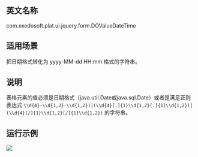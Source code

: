 ## 英文名称 ##

com.exedosoft.plat.ui.jquery.form.DOValueDateTime

## 适用场景 ##

把日期格式转化为 yyyy-MM-dd HH:mm  格式的字符串。

## 说明 ##

表格元素的值必须是日期格式（java.util.Date或java.sql.Date）或者是满足正则表达式 ` \\d{4}-\\d{1,2}-\\d{1,2})|(\\d{4}[.]{1}\\d{1,2}[.]{1}\\d{1,2})|(\\d{4}[/]{1}\\d{1,2}[/]{1}\\d{1,2}) ` 的字符串。


## 运行示例 ##


<img src='imgs/	c_valuedatetime.png' />
